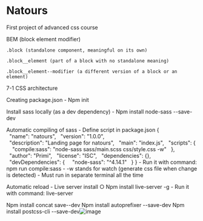 # Natours
 First project of advanced css course

BEM (block element modifier)

	.block (standalone component, meaningful on its own)
	
	.block__element (part of a block with no standalone meaning)
	
	.block__element--modifier (a different version of a block or an element)
	
7-1 CSS architecture

Creating package.json
	- Npm init

Install sass locally (as a dev dependency)
	- Npm install node-sass --save-dev

Automatic compiling of sass 
	- Define script in package.json
	{
	  "name": "natours",
	  "version": "1.0.0",
	  "description": "Landing page for natours",
	  "main": "index.js",
	  "scripts": {
	    "compile:sass": "node-sass sass/main.scss css/style.css -w"
	  },
	  "author": "Primi",
	  "license": "ISC",
	  "dependencies": {},
	  "devDependencies": {
	    "node-sass": "^4.14.1"
	  }
	}
	- Run it with command: npm run compile:sass
	- -w stands for watch (generate css file when change is detected)
	- Must run in separate terminal all the time

Automatic reload
	- Live server install
		○ Npm install live-server -g
	- Run it with command: live-server

Npm install concat save--dev
Npm install autoprefixer --save-dev
Npm install postcss-cli --save-dev![image](https://user-images.githubusercontent.com/9267684/130050970-bb4b26df-bf3f-4481-869c-57c825765c5f.png)
